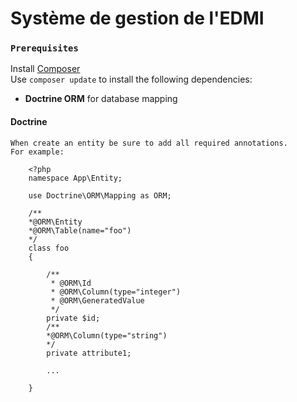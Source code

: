 # Système de gestion de l'EDMI

### `Prerequisites`

   Install [Composer](https://getcomposer.org/download/)<br>
   Use `composer update` to install the following dependencies:
   - **Doctrine ORM** for database mapping
  

#### Doctrine

    When create an entity be sure to add all required annotations.
    For example:

        <?php
        namespace App\Entity;

        use Doctrine\ORM\Mapping as ORM;

        /**
        *@ORM\Entity
        *@ORM\Table(name="foo")
        */
        class foo
        {
            
            /**
             * @ORM\Id
             * @ORM\Column(type="integer")
             * @ORM\GeneratedValue
             */
            private $id;
            /**
            *@ORM\Column(type="string")
            */
            private attribute1;

            ...

        }

